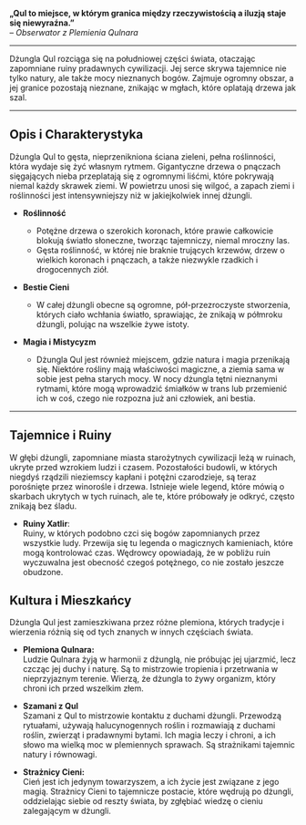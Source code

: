 
**„Qul to miejsce, w którym granica między rzeczywistością a iluzją staje się niewyraźna.”**  
_– Obserwator z Plemienia Qulnara_

- - -

Dżungla Qul rozciąga się na południowej części świata, otaczając zapomniane ruiny pradawnych cywilizacji. Jej serce skrywa tajemnice nie tylko natury, ale także mocy nieznanych bogów. Zajmuje ogromny obszar, a jej granice pozostają nieznane, znikając w mgłach, które oplatają drzewa jak szal.

- - -

## **Opis i Charakterystyka**

Dżungla Qul to gęsta, nieprzenikniona ściana zieleni, pełna roślinności, która wydaje się żyć własnym rytmem. Gigantyczne drzewa o pnączach sięgających nieba przeplatają się z ogromnymi liśćmi, które pokrywają niemal każdy skrawek ziemi. W powietrzu unosi się wilgoć, a zapach ziemi i roślinności jest intensywniejszy niż w jakiejkolwiek innej dżungli.

- **Roślinność**
    - Potężne drzewa o szerokich koronach, które prawie całkowicie blokują światło słoneczne, tworząc tajemniczy, niemal mroczny las.
    - Gęsta roślinność, w której nie braknie trujących krzewów, drzew o wielkich koronach i pnączach, a także niezwykle rzadkich i drogocennych ziół.
    
- **Bestie Cieni**
    - W całej dżungli obecne są ogromne, pół-przezroczyste stworzenia, których ciało wchłania światło, sprawiając, że znikają w półmroku dżungli, polując na wszelkie żywe istoty.
    
- **Magia i Mistycyzm**  
    - Dżungla Qul jest również miejscem, gdzie natura i magia przenikają się. Niektóre rośliny mają właściwości magiczne, a ziemia sama w sobie jest pełna starych mocy. W nocy dżungla tętni nieznanymi rytmami, które mogą wprowadzić śmiałków w trans lub przemienić ich w coś, czego nie rozpozna już ani człowiek, ani bestia.
    
- - - 

## **Tajemnice i Ruiny**  

W głębi dżungli, zapomniane miasta starożytnych cywilizacji leżą w ruinach, ukryte przed wzrokiem ludzi i czasem. Pozostałości budowli, w których niegdyś rządzili nieziemscy kapłani i potężni czarodzieje, są teraz porośnięte przez winorośle i drzewa. Istnieje wiele legend, które mówią o skarbach ukrytych w tych ruinach, ale te, które próbowały je odkryć, często znikają bez śladu.

- **Ruiny Xatlir**:  
    Ruiny, w których podobno czci się bogów zapomnianych przez wszystkie ludy. Przewija się tu legenda o magicznych kamieniach, które mogą kontrolować czas. Wędrowcy opowiadają, że w pobliżu ruin wyczuwalna jest obecność czegoś potężnego, co nie zostało jeszcze obudzone.

## **Kultura i Mieszkańcy**

Dżungla Qul jest zamieszkiwana przez różne plemiona, których tradycje i wierzenia różnią się od tych znanych w innych częściach świata.

- **Plemiona Qulnara:**  
    Ludzie Qulnara żyją w harmonii z dżunglą, nie próbując jej ujarzmić, lecz czcząc jej duchy i naturę. Są to mistrzowie tropienia i przetrwania w nieprzyjaznym terenie. Wierzą, że dżungla to żywy organizm, który chroni ich przed wszelkim złem.
    
- **Szamani z Qul**  
    Szamani z Qul to mistrzowie kontaktu z duchami dżungli. Przewodzą rytuałami, używają halucynogennych roślin i rozmawiają z duchami roślin, zwierząt i pradawnymi bytami. Ich magia leczy i chroni, a ich słowo ma wielką moc w plemiennych sprawach. Są strażnikami tajemnic natury i równowagi.
    
- **Strażnicy Cieni:**  
    Cień jest ich jedynym towarzyszem, a ich życie jest związane z jego magią. Strażnicy Cieni to tajemnicze postacie, które wędrują po dżungli, oddzielając siebie od reszty świata, by zgłębiać wiedzę o cieniu zalegającym w dżungli.